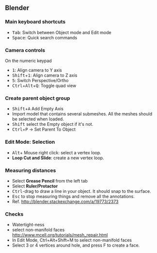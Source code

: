 Blender
-------

### Main keyboard shortcuts ###
* <kbd>Tab</kbd>: Switch between Object mode and Edit mode
* <kbd>Space</kbd>: Quick search commands

### Camera controls ###
On the numeric keypad
* <kbd>1</kbd>: Align camera to Y axis
* <kbd>Shift</kbd>+<kbd>1</kbd>: Align camera to Z axis
* <kbd>5</kbd>: Switch Perspective/Ortho
* <kbd>Ctrl</kbd>+<kbd>Alt</kbd>+<kbd>Q</kbd>: Toggle quad view

### Create parent object group ###
* <kbd>Shift</kbd>+<kbd>A</kbd> Add Empty Axis
* Import model that contains several submeshes. All the meshes should be selected when loaded.
* <kbd>Shift</kbd> select the Empty object if it's not.
* <kbd>Ctrl</kbd>+<kbd>P</kbd> → Set Parent To Object

### Edit Mode: Selection ###
* <kbd>Alt</kbd>+ Mouse right click: select a vertex loop.
* **Loop Cut and Slide**: create a new vertex loop.

### Measuring distances ###
* Select **Grease Pencil** from the left tab
* Select **Ruler/Protactor**
* <kbd>Ctrl</kbd>-drag to draw a line in your object. It should snap to the surface.
* <kbd>Esc</kbd> to stop measuring things and remove all the annotations.
* Ref. http://blender.stackexchange.com/a/19773/2373

### Checks ###
* Watertight-ness
 * select non-manifold faces http://www.mcell.org/tutorials/mesh_repair.html
 * In Edit Mode, Ctrl+Alt+Shift+M to select non-manifold faces
 * Select 3 or 4 vertices around hole, and press F to create a face.
